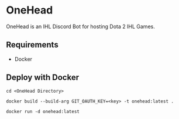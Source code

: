 # **OneHead**

OneHead is an IHL Discord Bot for hosting Dota 2 IHL Games.

## Requirements

* Docker

## Deploy with Docker

`cd <OneHead Directory>`

`docker build --build-arg GIT_OAUTH_KEY=<key> -t onehead:latest .`

`docker run -d onehead:latest`